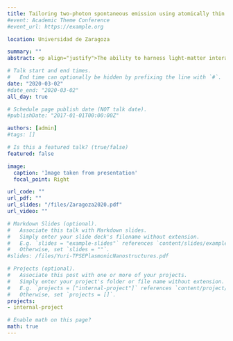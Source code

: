 ```yaml
---
title: Tailoring two-photon spontaneous emission using atomically thin plasmonic nanostructures
#event: Academic Theme Conference
#event_url: https://example.org

location: Universidad de Zaragoza

summary: ""
abstract: <p align="justify">The ability to harness light-matter interactions at the few-photon level plays a pivotal role in quantum technologies. Two-photon states are key quantum assets, but achieving them in individual emitters is challenging because their generation rate is much slower than competing one-photon processes. In this work, we show how atomically thin, finite-sized plasmonic nanostructures can harness two-photon spontaneous emission (TPSE) resulting in giant production of hyper-entangled photon-photon, plasmon-plasmon, and hybrid photon-plasmon states, far beyond what is feasible with extended monolayers or 3D geometries. We unravel these TPSE channels and show how their distinct Fano and Lorentzian spectral line-shapes provide a fingerprint to resolve photon-photon and photon-plasmon pathways via standard far-field single-photon spectroscopy measurements. We further show customization of the emitted two-quanta spectrum by actively tailoring the nanostructures’ optical response. We demonstrate that single photon generation via two-quanta photonic transitions can be orders of magnitude more efficient than standard one-photon spontaneous emission due to the high amplification of the photon-plasmon decay channel offered by the dark-modes supported in the nanostructure. The enormous field confinement of our ultrathin nanostructures also severely impacts the usual unbalance between one- and two-quanta emission rates, allowing the latter to be competitive with the former.</p>

# Talk start and end times.
#   End time can optionally be hidden by prefixing the line with `#`.
date: "2020-03-02"
#date_end: "2020-03-02"
all_day: true

# Schedule page publish date (NOT talk date).
#publishDate: "2017-01-01T00:00:00Z"

authors: [admin]
#tags: []

# Is this a featured talk? (true/false)
featured: false

image:
  caption: 'Image taken from presentation'
  focal_point: Right

url_code: ""
url_pdf: ""
url_slides: "/files/Zaragoza2020.pdf"
url_video: ""

# Markdown Slides (optional).
#   Associate this talk with Markdown slides.
#   Simply enter your slide deck's filename without extension.
#   E.g. `slides = "example-slides"` references `content/slides/example-slides.md`.
#   Otherwise, set `slides = ""`.
#slides: /files/Yuri-TPSEPlasmonicNanostructures.pdf

# Projects (optional).
#   Associate this post with one or more of your projects.
#   Simply enter your project's folder or file name without extension.
#   E.g. `projects = ["internal-project"]` references `content/project/deep-learning/index.md`.
#   Otherwise, set `projects = []`.
projects:
- internal-project

# Enable math on this page?
math: true
---
```

